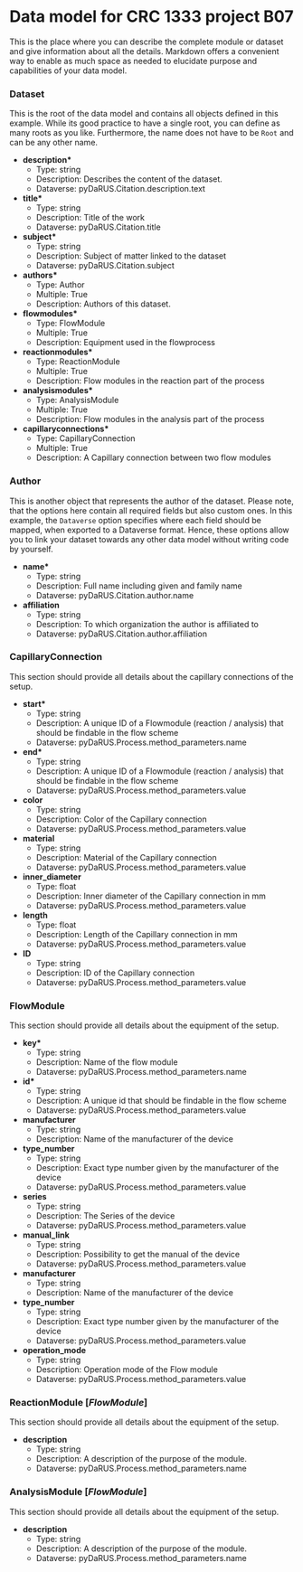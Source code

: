 # Data model for CRC 1333 project B07

This is the place where you can describe the complete module or dataset and give information about all the details. Markdown offers a convenient way to enable as much space as needed to elucidate purpose and capabilities of your data model.

### Dataset

This is the root of the data model and contains all objects defined in this example. While its good practice to have a single root, you can define as many roots as you like. Furthermore, the name does not have to be ```Root``` and can be any other name.

- __description*__
  - Type: string
  - Description: Describes the content of the dataset.
  - Dataverse: pyDaRUS.Citation.description.text
- __title*__
  - Type: string
  - Description: Title of the work
  - Dataverse: pyDaRUS.Citation.title
- __subject*__
  - Type: string
  - Description: Subject of matter linked to the dataset
  - Dataverse: pyDaRUS.Citation.subject
- __authors*__
  - Type: Author
  - Multiple: True
  - Description: Authors of this dataset.
- __flowmodules*__
  - Type: FlowModule
  - Multiple: True
  - Description: Equipment used in the flowprocess
- __reactionmodules*__
  - Type: ReactionModule
  - Multiple: True
  - Description: Flow modules in the reaction part of the process
- __analysismodules*__
  - Type: AnalysisModule
  - Multiple: True
  - Description: Flow modules in the analysis part of the process
- __capillaryconnections*__
  - Type: CapillaryConnection
  - Multiple: True 
  - Description: A Capillary connection between two flow modules

### Author

This is another object that represents the author of the dataset. Please note, that the options here contain all required fields but also custom ones. In this example, the ```Dataverse``` option specifies where each field should be mapped, when exported to a Dataverse format. Hence, these options allow you to link your dataset towards any other data model without writing code by yourself.

- __name*__
  - Type: string
  - Description: Full name including given and family name
  - Dataverse: pyDaRUS.Citation.author.name
- __affiliation__
  - Type: string
  - Description: To which organization the author is affiliated to
  - Dataverse: pyDaRUS.Citation.author.affiliation

### CapillaryConnection 

This section should provide all details about the capillary connections of the setup.

- __start*__
  - Type: string
  - Description: A unique ID of a Flowmodule (reaction / analysis) that should be findable in the flow scheme
  - Dataverse: pyDaRUS.Process.method_parameters.name
- __end*__
  - Type: string
  - Description: A unique ID of a Flowmodule (reaction / analysis) that should be findable in the flow scheme
  - Dataverse: pyDaRUS.Process.method_parameters.value
- __color__
  - Type: string
  - Description: Color of the Capillary connection
  - Dataverse: pyDaRUS.Process.method_parameters.value
- __material__
  - Type: string
  - Description: Material of the Capillary connection
  - Dataverse: pyDaRUS.Process.method_parameters.value
- __inner_diameter__
  - Type: float
  - Description: Inner diameter of the Capillary connection in mm
  - Dataverse: pyDaRUS.Process.method_parameters.value
- __length__
  - Type: float
  - Description: Length of the Capillary connection in mm
  - Dataverse: pyDaRUS.Process.method_parameters.value
- __ID__
  - Type: string
  - Description: ID of the Capillary connection
  - Dataverse: pyDaRUS.Process.method_parameters.value
  
### FlowModule

This section should provide all details about the equipment of the setup.

- __key*__
  - Type: string
  - Description: Name of the flow module
  - Dataverse: pyDaRUS.Process.method_parameters.name
- __id*__
  - Type: string
  - Description: A unique id that should be findable in the flow scheme
  - Dataverse: pyDaRUS.Process.method_parameters.value
- __manufacturer__
  - Type: string
  - Description: Name of the manufacturer of the device
- __type_number__
  - Type: string
  - Description: Exact type number given by the manufacturer of the device
  - Dataverse: pyDaRUS.Process.method_parameters.value
- __series__
  - Type: string
  - Description: The Series of the device
  - Dataverse: pyDaRUS.Process.method_parameters.value
- __manual_link__
  - Type: string
  - Description: Possibility to get the manual of the device
  - Dataverse: pyDaRUS.Process.method_parameters.value
- __manufacturer__
  - Type: string
  - Description: Name of the manufacturer of the device
- __type_number__
  - Type: string
  - Description: Exact type number given by the manufacturer of the device
  - Dataverse: pyDaRUS.Process.method_parameters.value
- __operation_mode__
  - Type: string
  - Description: Operation mode of the Flow module
  - Dataverse: pyDaRUS.Process.method_parameters.value

### ReactionModule [_FlowModule_]

This section should provide all details about the equipment of the setup.

- __description__
  - Type: string
  - Description: A description of the purpose of the module.
  - Dataverse: pyDaRUS.Process.method_parameters.name


### AnalysisModule [_FlowModule_]

This section should provide all details about the equipment of the setup.

- __description__
  - Type: string
  - Description: A description of the purpose of the module.
  - Dataverse: pyDaRUS.Process.method_parameters.name
